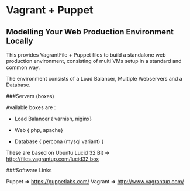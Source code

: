 Vagrant + Puppet
================

Modelling Your Web Production Environment Locally
-------------------------------------------------

This provides VagrantFile + Puppet files to build a standalone web production environment, consisting of multi VMs setup in a standard and common way.

The environment consists of a Load Balancer, Multiple Webservers and a Database.

###Servers (boxes)


Available boxes are : 

 - Load Balancer { varnish, niginx}
 
 - Web { php, apache}

 - Database { percona (mysql variant) }

These are based on Ubuntu Lucid 32 Bit => http://files.vagrantup.com/lucid32.box

###Software Links

Puppet  => https://puppetlabs.com/
Vagrant => http://www.vagrantup.com/
